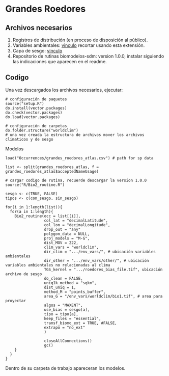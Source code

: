 # Grandes Roedores

## Archivos necesarios

1. Registros de distribución (en proceso de disposición al público).
2. Variables ambientales: [vinculo](https://www.worldclim.org/) recortar usando esta extensión.
3. Capa de sesgo: [vinculo](https://github.com/PEM-Humboldt/biomodelos-sdm/blob/master/R_BioMScripts/grandes_roedores/roedores_bias_file.tif)
4. Repositorio de rutinas biomodelos-sdm: version 1.0.0, instalar siguiendo las indicaciones que aparecen en el readme.

## Codigo

Una vez descargados los archivos necesarios, ejecutar:

```
# configuración de paquetes
source("setup.R")
do.install(vector.packages)
do.check(vector.packages)
do.load(vector.packages)

# configuración de carpetas
do.folder.structure("worldclim")
# una vez creada la estructura de archivos mover los archivos climaticos y de sesgo
```

Modelos

```
load("Occurrences/grandes_roedores_atlas.csv") # path for sp data

list <- split(grandes_roedores_atlas, f = grandes_roedores_atlas$acceptedNameUsage)

# cargar codigo de rutina, recuerde descargar la version 1.0.0
source("R/Bio2_routine.R")

sesgo <- c(TRUE, FALSE)
tipos <- c(con_sesgo, sin_sesgo)

for(i in 1:length(list)){
  for(a in 1:length){
    Bio2_routine(occ = list[[i]],
                 col_lat = "decimalLatitude",
                 col_lon = "decimalLongitude",
                 drop_out = "any"
                 polygon_data = NULL,
                 proj_models = "M-G",
                 dist_MOV = 222,
                 clim_vars = "worldclim",
                 dir_clim = ".../env_vars/", # ubicación variables ambientales
                 dir_other = ".../env_vars/other/", # ubicación variables ambientales no relacionadas al clima
                 TGS_kernel = ".../roedores_bias_file.tif", ubicación archivo de sesgo
                 do_clean = FALSE,
                 uniq1k_method = "sqkm",
                 dist_uniq = 1,
                 method_M = "points_buffer",
                 area_G = "/env_vars/worldclim/bio1.tif", # area para proyectar
                 algos = "MAXENT",
                 use_bias = sesgo[a],
                 tipo = tipo[a],
                 keep_files = "essential",
                 transf_biomo_ext = TRUE, #FALSE,
                 extrapo = "no_ext"
                 )

                 closeAllConnections()
                 gc()
    }
  }  
}

```
Dentro de su carpeta de trabajo apareceran los modelos.
